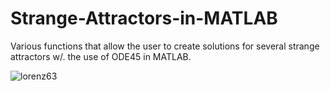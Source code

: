 # Strange-Attractors-in-MATLAB

Various functions that allow the user to create solutions for several strange attractors w/. the use of ODE45 in MATLAB.

![lorenz63](https://user-images.githubusercontent.com/72924413/128386506-654bd648-5f2e-4901-9e7f-560a71694a0e.png)
